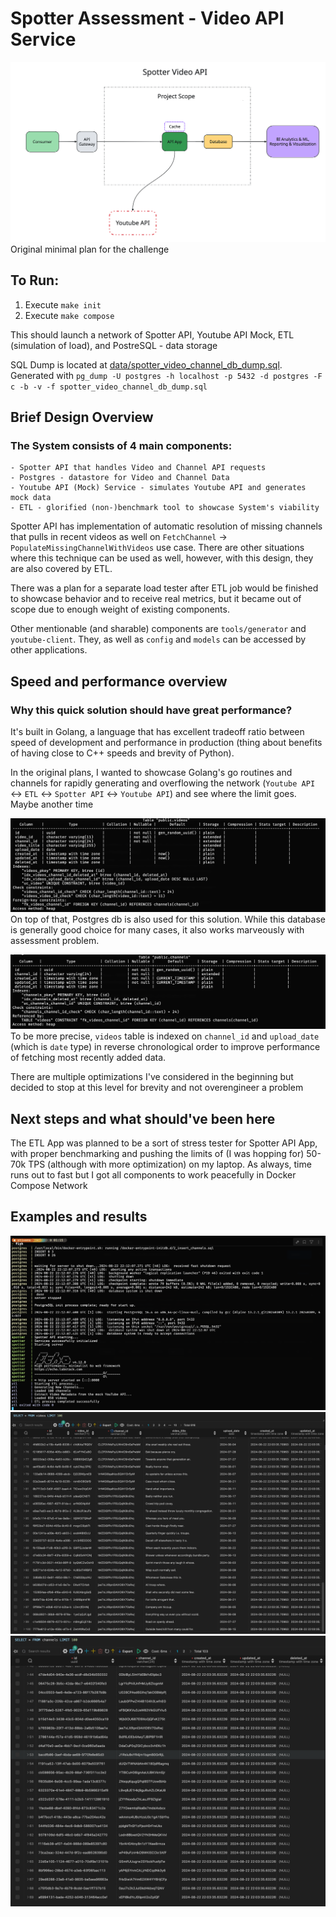 # Spotter Assessment - Video API Service 
![data/SpotterInitialDesign.png](data/SpotterInitialDesign.png)
Original minimal plan for the challenge
## To Run:

1. Execute `make init`
2. Execute `make compose`

This should launch a network of Spotter API, Youtube API Mock, ETL (simulation of load), and PostreSQL - data storage

SQL Dump is located at [data/spotter_video_channel_db_dump.sql](data/spotter_video_channel_db_dump.sql). Generated with `pg_dump -U postgres -h localhost -p 5432 -d postgres -F c -b -v -f spotter_video_channel_db_dump.sql`

## Brief Design Overview

### The System consists of 4 main components:
	- Spotter API that handles Video and Channel API requests
	- Postgres - datastore for Video and Channel Data
	- Youtube API (Mock) Service - simulates Youtube API and generates mock data
	- ETL - glorified (non-)benchmark tool to showcase System's viability

Spotter API has implementation of automatic resolution of missing channels that pulls in recent videos as well on `FetchChannel` -> `PopulateMissingChannelWithVideos` use case. There are other situations where this technique can be used as well, however, with this design, they are also covered by ETL.

There was a plan for a separate load tester after ETL job would be finished to showcase behavior and to receive real metrics, but it became out of scope due to enough weight of existing components.

Other mentionable (and sharable) components are `tools/generator` and `youtube-client`. They, as well as `config` and `models` can be accessed by other applications.

## Speed and performance overview

### Why this quick solution should have great performance?
It's built in Golang, a language that has excellent tradeoff ratio between speed of development and performance in production (thing about benefits of having close to C++ speeds and brevity of Python). 

In the original plans, I wanted to showcase Golang's go routines and channels for rapidly generating and overflowing the network (`Youtube API` <-> `ETL` <-> `Spotter API` <-> `Youtube API`) and see where the limit goes. Maybe another time

![data/videos_schema.png](data/videos_schema.png)
On top of that, Postgres db is also used for this solution. While this database is generally good choice for many cases, it also works marveously with assessment problem.

![data/channels_schema.png](data/channels_schema.png)
To be more precise, `videos` table is indexed on `channel_id` and `upload_date` (which is `date` type) in reverse chronological order to improve performance of fetching most recently added data. 

There are multiple optimizations I've considered in the beginning but decided to stop at this level for brevity and not overengineer a problem


## Next steps and what should've been here
The ETL App was planned to be a sort of stress tester for Spotter API App, with proper benchmarking and pushing the limits of (I was hopping for) 50-70k TPS (although with more optimization) on my laptop. As always, time runs out to fast but I got all components to work peacefully in Docker Compose Network

## Examples and results
![data/run_results.png](data/run_results.png)
![data/videos_example.png](data/videos_example.png)
![data/channels_example.png](data/channels_example.png)